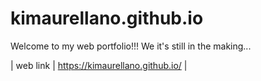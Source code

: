 # kimaurellano.github.io

Welcome to my web portfolio!!! We it's still in the making...

| web link | https://kimaurellano.github.io/ |
